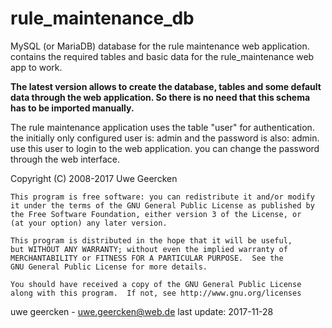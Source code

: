 rule_maintenance_db
===================
MySQL (or MariaDB) database for the rule maintenance web application. contains the required tables and basic data for
the rule_maintenance web app to work.

**The latest version allows to create the database, tables and some default data through the web application. So there is no need that this schema has to be imported manually.**


The rule maintenance application uses the table "user" for authentication. the initially only configured user is: admin and the password is also: admin. use this user to login to the web application. you can change the password through the web interface.


   Copyright (C) 2008-2017  Uwe Geercken

    This program is free software: you can redistribute it and/or modify
    it under the terms of the GNU General Public License as published by
    the Free Software Foundation, either version 3 of the License, or
    (at your option) any later version.

    This program is distributed in the hope that it will be useful,
    but WITHOUT ANY WARRANTY; without even the implied warranty of
    MERCHANTABILITY or FITNESS FOR A PARTICULAR PURPOSE.  See the
    GNU General Public License for more details.

    You should have received a copy of the GNU General Public License
    along with this program.  If not, see http://www.gnu.org/licenses


uwe geercken - uwe.geercken@web.de
last update: 2017-11-28
